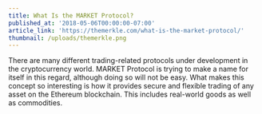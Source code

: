 ```yaml
---
title: What Is the MARKET Protocol?
published_at: '2018-05-06T00:00:00-07:00'
article_link: 'https://themerkle.com/what-is-the-market-protocol/'
thumbnail: /uploads/themerkle.png
---
```

There are many different trading-related protocols under development in the cryptocurrency world. MARKET Protocol is trying to make a name for itself in this regard, although doing so will not be easy. What makes this concept so interesting is how it provides secure and flexible trading of any asset on the Ethereum blockchain. This includes real-world goods as well as commodities.
